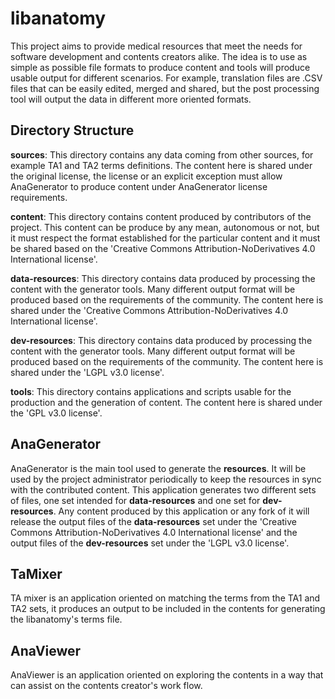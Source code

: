 # libanatomy

This project aims to provide medical resources that meet the needs for software development and contents creators alike.
The idea is to use as simple as possible file formats to produce content and tools will produce usable output for different scenarios. For example, translation files are .CSV files that can be easily edited, merged and shared, but the post processing tool will output the data in different more oriented formats.

Directory Structure
-------------------

**sources**: This directory contains any data coming from other sources, for example TA1 and TA2 terms definitions. The content here is shared under the original license, the license or an explicit exception must allow AnaGenerator to produce content under AnaGenerator license requirements.

**content**: This directory contains content produced by contributors of the project. This content can be produce by any mean, autonomous or not, but it must respect the format established for the particular content and it must be shared based on the 'Creative Commons Attribution-NoDerivatives 4.0 International license'.

**data-resources**: This directory contains data produced by processing the content with the generator tools. Many different output format will be produced based on the requirements of the community. The content here is shared under the 'Creative Commons Attribution-NoDerivatives 4.0 International license'.

**dev-resources**: This directory contains data produced by processing the content with the generator tools. Many different output format will be produced based on the requirements of the community. The content here is shared under the 'LGPL v3.0 license'.

**tools**: This directory contains applications and scripts usable for the production and the generation of content. The content here is shared under the 'GPL v3.0 license'.


AnaGenerator
------------
AnaGenerator is the main tool used to generate the **resources**. It will be used by the project administrator periodically to keep the resources in sync with the contributed content. This application generates two different sets of files, one set intended for **data-resources** and one set for **dev-resources**. Any content produced by this application or any fork of it will release the output files of the **data-resources** set under the 'Creative Commons Attribution-NoDerivatives 4.0 International license' and the output files of the **dev-resources** set under the 'LGPL v3.0 license'.

TaMixer
-------
TA mixer is an application oriented on matching the terms from the TA1 and TA2 sets, it produces an output to be included in the contents for generating the libanatomy's terms file.


AnaViewer
---------
AnaViewer is an application oriented on exploring the contents in a way that can assist on the contents creator's work flow.






 